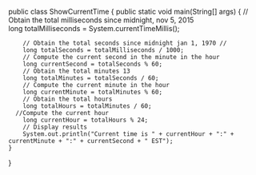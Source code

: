 
public class ShowCurrentTime {
	public static void main(String[] args) { 
		// Obtain the total milliseconds since midnight, nov 5, 2015  
		long totalMilliseconds = System.currentTimeMillis();
		
		// Obtain the total seconds since midnight jan 1, 1970 //
		long totalSeconds = totalMilliseconds / 1000; 
		// Compute the current second in the minute in the hour 
		long currentSecond = totalSeconds % 60;
	    // Obtain the total minutes 13 
		long totalMinutes = totalSeconds / 60;
	    // Compute the current minute in the hour 
		long currentMinute = totalMinutes % 60;
		// Obtain the total hours 
		long totalHours = totalMinutes / 60; 
	  //Compute the current hour
		long currentHour = totalHours % 24; 
		// Display results     
		System.out.println("Current time is " + currentHour + ":" + currentMinute + ":" + currentSecond + " EST");
	}

}
